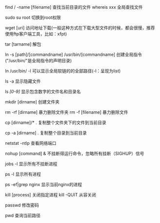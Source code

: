 find / -name [filename] 查找当前目录的文件
whereis xxx 全局查找文件

sudo su root 切换到root权限

wget [uri] 访问地址下载(一般这种方式在下载大型文件的时候，都会很慢，推荐使用ftp客户端工具，比如：xfpt)

tar [tarname] 解包

ln -s [path]/[commandname] /usr/bin/[commandname] 创建全局指令("/usr/bin/"是全局指令的声明目录)

ln /usr/bin/ -l 可以显示全局软链的的全部路径(-l：呈现为list)

ls -a 显示隐藏文件 

ls *[0-9]* 显示包含数字的文件名和目录名 

mkdir [dirname] 创建文件夹

rm -rf [dirname] 暴力删除文件夹
rm -f [filename] 暴力删除文件

cp [dirname]/* . 复制整个文件夹下的文件到当前目录

cp -a [dirname] . 复制整个目录到当前目录

netstat -ntlp 查看网络端口

nohup [command] & 不挂断得运行命令，忽略所有挂断（SIGHUP）信号

jobs -l 显示所有不挂断进程

ps -l 显示所有进程

ps -ef|grep nginx 显示当前nginx的进程

kill [process] 关闭指定进程
kill -QUIT 从容关闭

passwd 修改密码

pwd 查询当前路径






